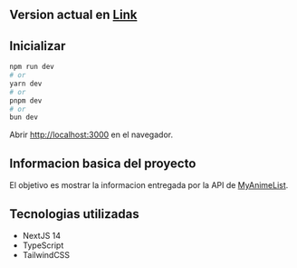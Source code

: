 ## Version actual en [Link](http://airecomendertype.vercel.app/)
## Inicializar

```bash
npm run dev
# or
yarn dev
# or
pnpm dev
# or
bun dev
```

Abrir [http://localhost:3000](http://localhost:3000) en el navegador.

## Informacion basica del proyecto
El objetivo es mostrar la informacion entregada por la API de [MyAnimeList](https://myanimelist.net/apiconfig/references/api/v2).


## Tecnologias utilizadas
- NextJS 14
- TypeScript
- TailwindCSS
